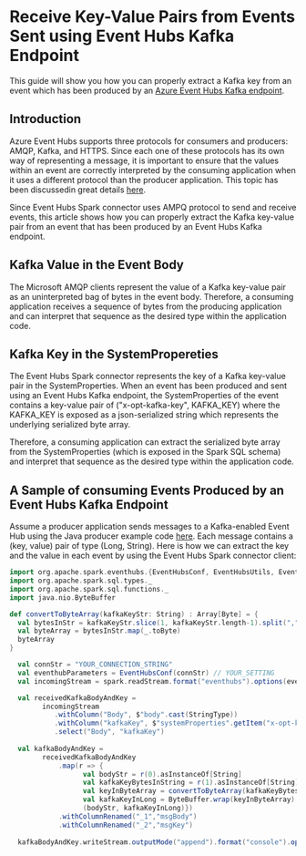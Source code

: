 # Receive Key-Value Pairs from Events Sent using Event Hubs Kafka Endpoint
This guide will show you how you can properly extract a Kafka key from an event which has been produced by an 
<a href="https://github.com/Azure/azure-event-hubs-for-kafka" target="_blank">Azure Event Hubs Kafka endpoint</a>.

 
## Introduction 
Azure Event Hubs supports three protocols for consumers and producers: AMQP, Kafka, and HTTPS. 
Since each one of these protocols has its own way of representing a message, it is important to ensure that the values 
within an event are correctly interpreted by the consuming application when it uses a different protocol than the producer application.
This topic has been discussedin great details <a href="https://docs.microsoft.com/en-us/azure/event-hubs/event-hubs-exchange-events-different-protocols" target="_blank">here</a>.

Since Event Hubs Spark connector uses AMPQ protocol to send and receive events, this article shows how you can properly 
extract the Kafka key-value pair from an event that has been produced by an Event Hubs Kafka endpoint.


## Kafka Value in the Event Body
The Microsoft AMQP clients represent the value of a Kafka key-value pair as an uninterpreted bag of bytes 
in the event body. Therefore, a consuming application receives a sequence of bytes from the producing application 
and can interpret that sequence as the desired type within the application code.


## Kafka Key in the SystemPropereties
The Event Hubs Spark connector represents the key of a Kafka key-value pair in the SystemProperties. When an event has been 
produced and sent using an Event Hubs Kafka endpoint, the SystemProperties of the event contains a key-value pair of 
("x-opt-kafka-key", KAFKA_KEY) where the KAFKA_KEY is exposed as a json-serialized string which represents the 
underlying serialized byte array.

Therefore, a consuming application can extract the serialized byte array from the SystemProperties (which is exposed 
in the Spark SQL schema) and interpret  that sequence as the desired type within the application code.


## A Sample of consuming Events Produced by an Event Hubs Kafka Endpoint
Assume a producer application sends messages to a Kafka-enabled Event Hub using the Java producer example code 
<a href="https://github.com/Azure/azure-event-hubs-for-kafka/tree/master/quickstart/java" target="_blank">here</a>.
Each message contains a (key, value) pair of type (Long, String). Here is how we can extract the key and the value
in each event by using the Event Hubs Spark connector client:

```scala
import org.apache.spark.eventhubs.{EventHubsConf, EventHubsUtils, EventPosition}
import org.apache.spark.sql.types._
import org.apache.spark.sql.functions._
import java.nio.ByteBuffer

def convertToByteArray(kafkaKeyStr: String) : Array[Byte] = {
  val bytesInStr = kafkaKeyStr.slice(1, kafkaKeyStr.length-1).split(",")
  val byteArray = bytesInStr.map(_.toByte)
  byteArray
}

  val connStr = "YOUR_CONNECTION_STRING"
  val eventhubParameters = EventHubsConf(connStr) // YOUR_SETTING
  val incomingStream = spark.readStream.format("eventhubs").options(eventhubParameters.toMap).load()

  val receivedKafkaBodyAndKey = 
        incomingStream
           .withColumn("Body", $"body".cast(StringType))
           .withColumn("kafkaKey", $"systemProperties".getItem("x-opt-kafka-key").cast(StringType)) 
           .select("Body", "kafkaKey")
  
  val kafkaBodyAndKey = 
        receivedKafkaBodyAndKey
            .map(r => {
                  val bodyStr = r(0).asInstanceOf[String]
                  val kafkaKeyBytesInString = r(1).asInstanceOf[String]
                  val keyInByteArray = convertToByteArray(kafkaKeyBytesInString)
                  val kafkaKeyInLong = ByteBuffer.wrap(keyInByteArray).getLong
                  (bodyStr, kafkaKeyInLong)})
            .withColumnRenamed("_1","msgBody")
            .withColumnRenamed("_2","msgKey")
            
  kafkaBodyAndKey.writeStream.outputMode("append").format("console").option("truncate", false).start().awaitTermination()
```